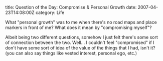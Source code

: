 title: Question of the Day: Compromise & Personal Growth
date: 2007-04-23T14:08:00Z
category: Life

What "personal growth" was to me when there's no road maps and place markers in front of me? What does it mean by "compromising myself"?

Albeit being two different questions, somehow I just felt there's some sort of connection between the two. Well… I couldn't feel "compromised" if I don't have some sort of idea of the value of the things that I had, isn't it? (you can also say things like vested interest, personal ego, etc.)
